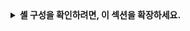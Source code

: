
<details>
<summary><strong>셸 구성을 확인하려면, 이 섹션을 확장하세요.</strong></summary>

대부분의 UNIX 유사 운영 체제와 마찬가지로, 
macOS는 `bash`, `zsh`, `sh`와 같은 여러 셸을 지원할 수 있습니다. 
macOS Catalina(macOS 10.15)의 2019년 10월 릴리스부터, 
Zsh 또는 `zsh`가 macOS의 기본 셸입니다.

#### `zsh`를 기본값으로 체크하고 설정 {:#check-and-set-zsh-as-default}

1. `zsh`가 기본 macOS 셸로 설정되었는지 확인하려면, [Directory Services 명령줄 유틸리티][dscl]을 실행하세요.

    ```console
    $ dscl . -read ~/ UserShell
    ```

    이 명령은 다음과 같은 응답을 출력합니다.

    ```console
    UserShell: /bin/zsh
    ```

    나머지 단계는 건너뛸 수 있습니다.

2. `zsh`를 설치해야 하는 경우, [이 위키][install-zsh]의 절차를 따르세요.

3. 기본 셸을 `zsh`로 변경해야 하는 경우, `chsh` 명령을 실행하세요.

    ```console
    $ chsh -s `which zsh`
    ```

macOS 및 `zsh`에 대해 자세히 알아보려면, 
macOS 설명서의 [Mac에서 zsh를 기본 셸로 사용하기][zsh-mac]를 확인하세요.

</details>

[install-zsh]: https://github.com/ohmyzsh/ohmyzsh/wiki/Installing-ZSH
[dscl]: https://ss64.com/mac/dscl.html
